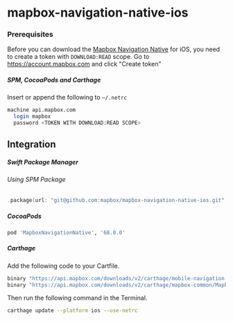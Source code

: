 # mapbox-navigation-native-ios

### Prerequisites

Before you can download the [Mapbox Navigation Native](https://github.com/mapbox/mapbox-navigation-native) for iOS, you need to create a token with `DOWNLOAD:READ` scope.
Go to https://account.mapbox.com and click "Create token"

##### SPM, CocoaPods and Carthage
Insert or append the following to `~/.netrc`

```bash
machine api.mapbox.com
  login mapbox
  password <TOKEN WITH DOWNLOAD:READ SCOPE>
```

## Integration

##### Swift Package Manager

###### Using SPM Package

```swift
.package(url: "git@github.com:mapbox/mapbox-navigation-native-ios.git", from: "68.0.0"),
```

##### CocoaPods

```ruby
pod 'MapboxNavigationNative', '68.0.0'
```

##### Carthage

Add the following code to your Cartfile.

```bash
binary "https://api.mapbox.com/downloads/v2/carthage/mobile-navigation-native/MapboxNavigationNative.json" == 68.0.0
binary "https://api.mapbox.com/downloads/v2/carthage/mapbox-common/MapboxCommon-ios.json" == 19.0.0
```

Then run the following command in the Terminal.
```bash
carthage update --platform ios --use-netrc
```
